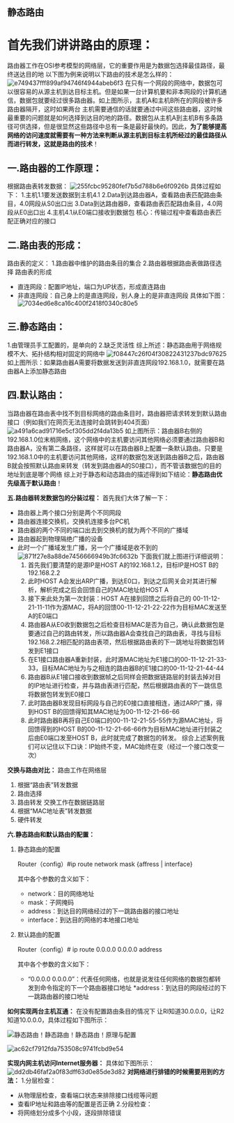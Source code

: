 ## 静态路由

# 首先我们讲讲路由的原理：

路由器工作在OSI参考模型的网络层，它的重要作用是为数据包选择最佳路径，最终送达目的地
以下图为例来说明以下路由的技术是怎么样的：
![e749437fff899af94746f4944abeb6f3](img/e749437fff899af94746f4944abeb6f3.jpg)
在只有一个网段的网络中，数据包可以很容易的从源主机到达目标主机。但是如果一台计算机要和非本网段的计算机通信，数据包就要经过很多路由器。如上图所示，主机A和主机B所在的网段被许多路由器隔开，这时如果两台 主机需要通信的话就要通过中间这些路由器，这时候最重要的问题就是如何选择到达目的地的路径。数据包从主机A到主机B有多条路径可供选择，但是很显然这些路径中总有一条是最好最快的。因此，**为了能够提高网络的访问速度就需要有一种方法来判断从源主机到目标主机所经过的最佳路径从而进行转发，这就是路由的技术**！

## **一.路由器的工作原理**：

根据路由表转发数据：
![255fcbc95280fef7b5d788b6e6f0926b](img/255fcbc95280fef7b5d788b6e6f0926b.png)
具体过程如下：
1.主机1.1要发送数据到主机4.1
2.Data到达路由器A，查看路由表匹配路由条目，4.0网段从S0出口出
3.Data到达路由器B，查看路由表匹配路由条目，4.0网段从E0出口出
4.主机4.1从E0端口接收到数据包
核心：传输过程中查看路由表匹配正确对应的接口

## **二.路由表的形成**：

路由表的定义：
1.路由器中维护的路由条目的集合
2.路由器根据路由表做路径选择
路由表的形成

-   直连网段：配置IP地址，端口为UP状态，形成直连路由
-   非直连网段：自己身上的是直连网段，别人身上的是非直连网段
    具体如下图：
    ![7034ed6e8ca16c400f2418f0340c80e5](img/7034ed6e8ca16c400f2418f0340c80e5.png)



## **三.静态路由：**

1.由管理员手工配置的，是单向的
2.缺乏灵活性
综上所述：静态路由用于网络规模不大、拓扑结构相对固定的网络中
![f08447c26f04f30822431237bdc97625](img/f08447c26f04f30822431237bdc97625.png)
如上图所示：如果路由器A需要将数据发送到非直连网段192.168.1.0，就需要在路由器A上添加静态路由



## **四.默认路由：**

当路由器在路由表中找不到目标网络的路由条目时，路由器把请求转发到默认路由接口（例如我们在网页无法连接时会跳转到404页面）
![a491a6cad91716e5cf305dd2f4da13b5](img/a491a6cad91716e5cf305dd2f4da13b5.png)
如上图所示：路由器B右侧的192.168.1.0位末梢网络，这个网络中的主机要访问其他网络必须要通过路由器B和路由器A，没有第二条路径，这样就可以在路由器B上配置一条默认路由。只要是192.168.1.0中的主机要访问其他网络，这样的数据包发送到路由器B之后，路由器B就会按照默认路由来转发（转发到路由器A的S0接口），而不管该数据包的目的地址到底是哪个网络
综上对于静态和动态路由的描述得到如下结论：**静态路由优先级高于默认路由**！

**五.路由器转发数据包的分装过程：**
首先我们大体了解一下：

-   路由器上两个接口分别是两个不同网段
-   路由器连接交换机，交换机连接多台PC机
-   路由器的两个不同的端口出去到交换机的就为两个不同的广播域
-   路由器起到物理隔绝广播的设备
-   此时一个广播域发生广播，另一个广播域是收不到的
    ![871f27e8a88de7456666949b3fc6632b](img/871f27e8a88de7456666949b3fc6632b.png)
    下面我们就上图进行详细说明：
    1.  首先我们要清楚的是源IP是HOST A的192.168.1.2，目标IP是HOST B的192.168.2.2
    2.  此时HOST A会发出ARP广播，到达E0口，到达之后网关会对其进行解析，解析完成之后会回馈自己的MAC地址给HOST A
    3.  接下来此处为第一次封装：HOST A在接到回馈之后将自己的 00-11-12-21-11-11作为源MAC，将A的回馈00-11-12-21-22-22作为目标MAC发送至A的E0端口
    4.  路由器A从E0收到数据包之后检查目标MAC是否为自己，确认此数据包是要通过自己的路由转发，所以路由器A会查找自己的路由表，寻找与目标192.168.2.2相匹配的路由表项，然后根据路由表的下一跳地址将数据包转发到E1接口
    5.  在E1接口路由器A重新封装，此时源MAC地址为E1接口的00-11-12-21-33-33，目标MAC地址为与之相连的路由器B的E1接口的00-11-12-21-44-44
    6.  路由器B从E1接口接收到数据帧之后同样会把数据链路层的封装去掉对目的IP地址进行检查，并与路由表进行匹配，然后根据路由表的下一跳信息将数据包转发到E0接口
    7.  此时路由器B发现目标网段与自己的E0接口直接相连，通过ARP广播，得到HOST B的回馈得知其MAC地址为00-11-12-21-66-66
    8.  此时路由器B再将自己E0端口的00-11-12-21-55-55作为源MAC地址，将回馈得到的HOST B的00-11-12-21-66-66作为目标MAC地址进行封装之后由E0端口发至HOST B，此时就完成了数据包的转发。
        综合上述案例我们可以记住以下口诀：IP始终不变，MAC始终在变（经过一个接口改变一次）

**交换与路由对比：**
路由工作在网络层

1.  根据“路由表”转发数据
2.  路由选择
3.  路由转发
    交换工作在数据链路层
4.  根据“MAC地址表”转发数据
5.  硬件转发

**六.静态路由和默认路由的配置：**

1.  静态路由的配置

    Router（config）#ip route network mask {affress | interface}

    其中各个参数的含义如下：

    -   network：目的网络地址
    -   mask：子网掩码
    -   address：到达目的网络经过的下一跳路由器的接口地址
    -   interface：到达目的网络的本地接口地址

2.  默认路由的配置

    Router（config）# ip route 0.0.0.0 0.0.0.0 address

    其中各个参数的含义如下：

    -   “0.0.0.0 0.0.0.0”：代表任何网络，也就是说发往任何网络的数据包都转发到命令指定的下一个路由器接口地址
        *address：到达目的网段经过的下一跳路由器的接口地址

**如何实现两台主机互通：**
在没有配置路由条目的情况下
让RI知道30.0.0.0，让R2知道10.0.0.0，具体过程如下图所示：

![静态路由！静态路由！静态路由！原理与配置](img/816e6bea28820664acd79db080b8f9f2.png)

![ac62cf7912fda753508c9741fcbd9e54](img/ac62cf7912fda753508c9741fcbd9e54.png)



**实现内网主机访问Internet服务器：**
具体如下图所示：
![dd2db46faf2a0f83dff63d0e85de3d82](img/dd2db46faf2a0f83dff63d0e85de3d82.png)
**对网络进行排错的时候需要用到的方法：**
1.分层检查：

-   从物理层检查，查看端口状态来排除接口线缆等问题
-   查看IP地址和路由等的配置是否正确
    2.分段检查：
-   将网络划分成多个小段，逐段排除错误